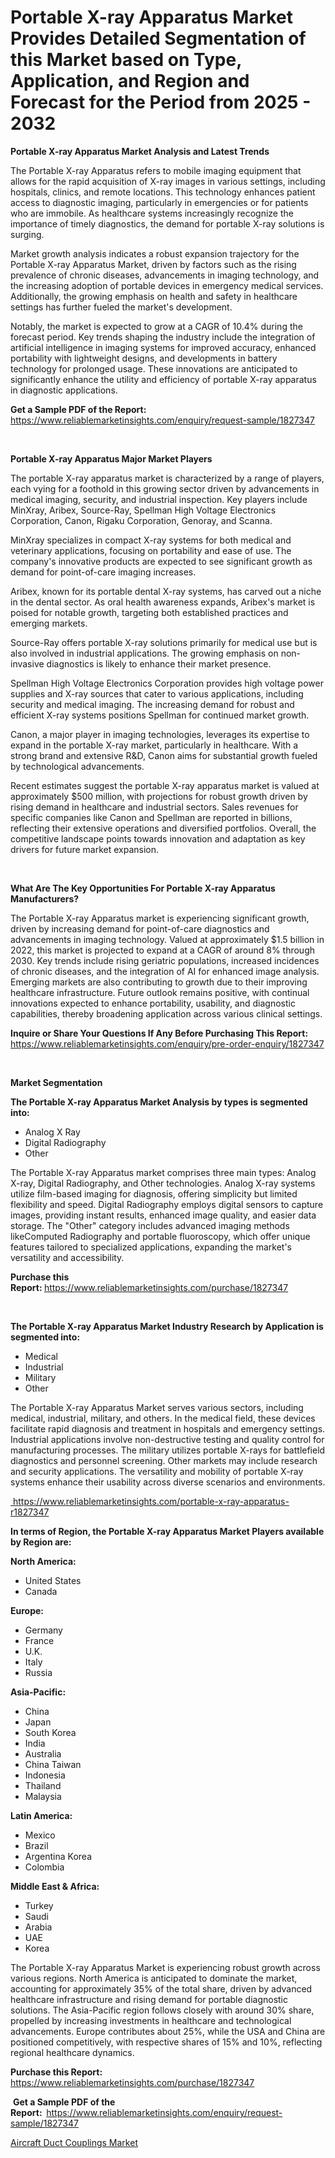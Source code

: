 <p><h1>Portable X-ray Apparatus Market Provides Detailed Segmentation of this Market based on Type, Application, and Region and Forecast for the Period from 2025 - 2032</h1></p><p><strong>Portable X-ray Apparatus Market Analysis and Latest Trends</strong></p>
<p><p>The Portable X-ray Apparatus refers to mobile imaging equipment that allows for the rapid acquisition of X-ray images in various settings, including hospitals, clinics, and remote locations. This technology enhances patient access to diagnostic imaging, particularly in emergencies or for patients who are immobile. As healthcare systems increasingly recognize the importance of timely diagnostics, the demand for portable X-ray solutions is surging.</p><p>Market growth analysis indicates a robust expansion trajectory for the Portable X-ray Apparatus Market, driven by factors such as the rising prevalence of chronic diseases, advancements in imaging technology, and the increasing adoption of portable devices in emergency medical services. Additionally, the growing emphasis on health and safety in healthcare settings has further fueled the market's development. </p><p>Notably, the market is expected to grow at a CAGR of 10.4% during the forecast period. Key trends shaping the industry include the integration of artificial intelligence in imaging systems for improved accuracy, enhanced portability with lightweight designs, and developments in battery technology for prolonged usage. These innovations are anticipated to significantly enhance the utility and efficiency of portable X-ray apparatus in diagnostic applications.</p></p>
<p><strong>Get a Sample PDF of the Report:&nbsp;</strong> <a href="https://www.reliablemarketinsights.com/enquiry/request-sample/1827347?utm_campaign=3267&utm_medium=2&utm_source=Github&utm_content=ia&utm_term=12042025&utm_id=portable-x-ray-apparatus">https://www.reliablemarketinsights.com/enquiry/request-sample/1827347</a></p>
<p>&nbsp;</p>
<p><strong>Portable X-ray Apparatus Major Market Players</strong></p>
<p><p>The portable X-ray apparatus market is characterized by a range of players, each vying for a foothold in this growing sector driven by advancements in medical imaging, security, and industrial inspection. Key players include MinXray, Aribex, Source-Ray, Spellman High Voltage Electronics Corporation, Canon, Rigaku Corporation, Genoray, and Scanna.</p><p>MinXray specializes in compact X-ray systems for both medical and veterinary applications, focusing on portability and ease of use. The company's innovative products are expected to see significant growth as demand for point-of-care imaging increases.</p><p>Aribex, known for its portable dental X-ray systems, has carved out a niche in the dental sector. As oral health awareness expands, Aribex's market is poised for notable growth, targeting both established practices and emerging markets.</p><p>Source-Ray offers portable X-ray solutions primarily for medical use but is also involved in industrial applications. The growing emphasis on non-invasive diagnostics is likely to enhance their market presence.</p><p>Spellman High Voltage Electronics Corporation provides high voltage power supplies and X-ray sources that cater to various applications, including security and medical imaging. The increasing demand for robust and efficient X-ray systems positions Spellman for continued market growth.</p><p>Canon, a major player in imaging technologies, leverages its expertise to expand in the portable X-ray market, particularly in healthcare. With a strong brand and extensive R&D, Canon aims for substantial growth fueled by technological advancements.</p><p>Recent estimates suggest the portable X-ray apparatus market is valued at approximately $500 million, with projections for robust growth driven by rising demand in healthcare and industrial sectors. Sales revenues for specific companies like Canon and Spellman are reported in billions, reflecting their extensive operations and diversified portfolios. Overall, the competitive landscape points towards innovation and adaptation as key drivers for future market expansion.</p></p>
<p>&nbsp;</p>
<p><strong>What Are The Key Opportunities For Portable X-ray Apparatus Manufacturers?</strong></p>
<p><p>The Portable X-ray Apparatus market is experiencing significant growth, driven by increasing demand for point-of-care diagnostics and advancements in imaging technology. Valued at approximately $1.5 billion in 2022, this market is projected to expand at a CAGR of around 8% through 2030. Key trends include rising geriatric populations, increased incidences of chronic diseases, and the integration of AI for enhanced image analysis. Emerging markets are also contributing to growth due to their improving healthcare infrastructure. Future outlook remains positive, with continual innovations expected to enhance portability, usability, and diagnostic capabilities, thereby broadening application across various clinical settings.</p></p>
<p><strong>Inquire or Share Your Questions If Any Before Purchasing This Report:</strong> <a href="https://www.reliablemarketinsights.com/enquiry/pre-order-enquiry/1827347?utm_campaign=3267&utm_medium=2&utm_source=Github&utm_content=ia&utm_term=12042025&utm_id=portable-x-ray-apparatus">https://www.reliablemarketinsights.com/enquiry/pre-order-enquiry/1827347</a></p>
<p>&nbsp;</p>
<p><strong>Market Segmentation</strong></p>
<p><strong>The Portable X-ray Apparatus Market Analysis by types is segmented into:</strong></p>
<p><ul><li>Analog X Ray</li><li>Digital Radiography</li><li>Other</li></ul></p>
<p><p>The Portable X-ray Apparatus market comprises three main types: Analog X-ray, Digital Radiography, and Other technologies. Analog X-ray systems utilize film-based imaging for diagnosis, offering simplicity but limited flexibility and speed. Digital Radiography employs digital sensors to capture images, providing instant results, enhanced image quality, and easier data storage. The "Other" category includes advanced imaging methods likeComputed Radiography and portable fluoroscopy, which offer unique features tailored to specialized applications, expanding the market's versatility and accessibility.</p></p>
<p><strong>Purchase this Report:&nbsp;</strong><a href="https://www.reliablemarketinsights.com/purchase/1827347?utm_campaign=3267&utm_medium=2&utm_source=Github&utm_content=ia&utm_term=12042025&utm_id=portable-x-ray-apparatus">https://www.reliablemarketinsights.com/purchase/1827347</a></p>
<p>&nbsp;</p>
<p><strong>The Portable X-ray Apparatus Market Industry Research by Application is segmented into:</strong></p>
<p><ul><li>Medical</li><li>Industrial</li><li>Military</li><li>Other</li></ul></p>
<p><p>The Portable X-ray Apparatus Market serves various sectors, including medical, industrial, military, and others. In the medical field, these devices facilitate rapid diagnosis and treatment in hospitals and emergency settings. Industrial applications involve non-destructive testing and quality control for manufacturing processes. The military utilizes portable X-rays for battlefield diagnostics and personnel screening. Other markets may include research and security applications. The versatility and mobility of portable X-ray systems enhance their usability across diverse scenarios and environments.</p></p>
<p><a href="https://www.reliablemarketinsights.com/portable-x-ray-apparatus-r1827347?utm_campaign=3267&utm_medium=2&utm_source=Github&utm_content=ia&utm_term=12042025&utm_id=portable-x-ray-apparatus">&nbsp;https://www.reliablemarketinsights.com/portable-x-ray-apparatus-r1827347</a></p>
<p><strong>In terms of Region, the Portable X-ray Apparatus Market Players available by Region are:</strong></p>
<p>
    <p> <strong> North America: </strong>
        <ul>
            <li>United States</li>
            <li>Canada</li>
        </ul>
        </p> 
    <p> <strong> Europe: </strong>
        <ul>
            <li>Germany</li>
            <li>France</li>
            <li>U.K.</li>
            <li>Italy</li>
            <li>Russia</li>
        </ul>
        </p> 
    <p> <strong> Asia-Pacific: </strong>
        <ul>
            <li>China</li>
            <li>Japan</li>
            <li>South Korea</li>
            <li>India</li>
            <li>Australia</li>
            <li>China Taiwan</li>
            <li>Indonesia</li>
            <li>Thailand</li>
            <li>Malaysia</li>
        </ul>
        </p> 
    <p> <strong> Latin America: </strong>
        <ul>
            <li>Mexico</li>
            <li>Brazil</li>
            <li>Argentina Korea</li>
            <li>Colombia</li>
        </ul>
        </p> 
    <p> <strong> Middle East & Africa: </strong>
        <ul>
            <li>Turkey</li>
            <li>Saudi</li>
            <li>Arabia</li>
            <li>UAE</li>
            <li>Korea</li>
        </ul>
    </p>
    </p>
<p><p>The Portable X-ray Apparatus Market is experiencing robust growth across various regions. North America is anticipated to dominate the market, accounting for approximately 35% of the total share, driven by advanced healthcare infrastructure and rising demand for portable diagnostic solutions. The Asia-Pacific region follows closely with around 30% share, propelled by increasing investments in healthcare and technological advancements. Europe contributes about 25%, while the USA and China are positioned competitively, with respective shares of 15% and 10%, reflecting regional healthcare dynamics.</p></p>
<p><strong>Purchase this Report: </strong><a href="https://www.reliablemarketinsights.com/purchase/1827347?utm_campaign=3267&utm_medium=2&utm_source=Github&utm_content=ia&utm_term=12042025&utm_id=portable-x-ray-apparatus">https://www.reliablemarketinsights.com/purchase/1827347</a></p>
<p>&nbsp;<strong>Get a Sample PDF of the Report:&nbsp;&nbsp;</strong><a href="https://www.reliablemarketinsights.com/enquiry/request-sample/1827347?utm_campaign=3267&utm_medium=2&utm_source=Github&utm_content=ia&utm_term=12042025&utm_id=portable-x-ray-apparatus">https://www.reliablemarketinsights.com/enquiry/request-sample/1827347</a></p>
<p><strong></strong></p>
<p><p><a href="https://github.com/daddskokenk4/Market-Research-Report-List-1/blob/main/aircraft-duct-couplings-market.md?utm_campaign=3267&utm_medium=2&utm_source=Github&utm_content=ia&utm_term=12042025&utm_id=portable-x-ray-apparatus">Aircraft Duct Couplings Market</a></p></p>
